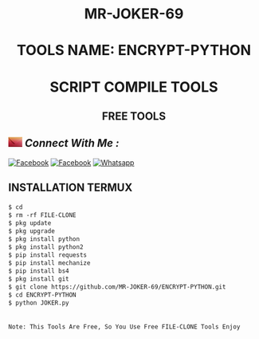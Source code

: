 <h1 align="center"> MR-JOKER-69 </h1>

<h1 align="center"> TOOLS NAME: ENCRYPT-PYTHON</h1>
<h1 align="center"> SCRIPT COMPILE TOOLS</h1>

<h2 align="center"> FREE TOOLS</h2>

<h2 
![20200808_160757](https://github.com/MR-JOKER-69/ENCRYPT-PYTHON/blob/main/Screenshot_20220509-191622.png)

<h2><img width="28" src="https://github.com/DalpatRathore/dalpatrathore/blob/main/assets/icons/icon-contact.png" /><i> Connect With Me :</i></h2>

[![Facebook](https://img.shields.io/badge/Facebook_Page-red?style=for-the-badge&logo=facebook)](https://www.facebook.com/MRJOKER69X)
[![Facebook](https://img.shields.io/badge/Facebook_Id-green?style=for-the-badge&logo=facebook)](https://www.facebook.com/100044147289767)
[![Whatsapp](https://img.shields.io/badge/Whatsapp-blue?style=for-the-badge&logo=whatsapp)](https://wa.me/+8801779546304)


## <b>INSTALLATION TERMUX</b>

```
$ cd
$ rm -rf FILE-CLONE
$ pkg update
$ pkg upgrade
$ pkg install python
$ pkg install python2
$ pip install requests
$ pip install mechanize
$ pip install bs4
$ pkg install git
$ git clone https://github.com/MR-JOKER-69/ENCRYPT-PYTHON.git
$ cd ENCRYPT-PYTHON
$ python JOKER.py


Note: This Tools Are Free, So You Use Free FILE-CLONE Tools Enjoy
